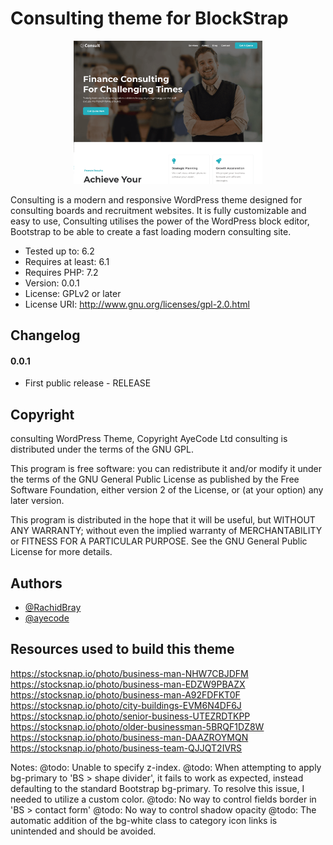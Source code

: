 
# Consulting theme for BlockStrap
<p align="center">
  <img src="screenshot.png" width=60%> 
  <br>
</p>
Consulting is a modern and responsive WordPress theme designed for consulting boards and recruitment websites. It is fully customizable and easy to use, Consulting utilises the power of the WordPress block editor, Bootstrap to be able to create a fast loading modern consulting site.

* Tested up to: 6.2
* Requires at least: 6.1
* Requires PHP: 7.2
* Version: 0.0.1
* License: GPLv2 or later
* License URI: http://www.gnu.org/licenses/gpl-2.0.html


## Changelog

#### 0.0.1
*  First public release - RELEASE


## Copyright

consulting WordPress Theme, Copyright AyeCode Ltd
consulting is distributed under the terms of the GNU GPL.

This program is free software: you can redistribute it and/or modify
it under the terms of the GNU General Public License as published by
the Free Software Foundation, either version 2 of the License, or
(at your option) any later version.

This program is distributed in the hope that it will be useful,
but WITHOUT ANY WARRANTY; without even the implied warranty of
MERCHANTABILITY or FITNESS FOR A PARTICULAR PURPOSE. See the
GNU General Public License for more details.


## Authors

- [@RachidBray](https://www.github.com/RachidBray)
- [@ayecode](https://www.github.com/ayecode)


## Resources used to build this theme

https://stocksnap.io/photo/business-man-NHW7CBJDFM
https://stocksnap.io/photo/business-man-EDZW9PBAZX
https://stocksnap.io/photo/business-man-A92FDFKT0F
https://stocksnap.io/photo/city-buildings-EVM6N4DF6J
https://stocksnap.io/photo/senior-business-UTEZRDTKPP
https://stocksnap.io/photo/older-businessman-5BRQF1DZ8W
https://stocksnap.io/photo/business-man-DAAZROYMQN
https://stocksnap.io/photo/business-team-QJJQT2IVRS


Notes:
@todo: Unable to specify z-index.
@todo: When attempting to apply bg-primary to 'BS > shape divider', it fails to work as expected, instead defaulting to the standard Bootstrap bg-primary. To resolve this issue, I needed to utilize a custom color.
@todo: No way to control fields border in 'BS > contact form'
@todo: No way to control shadow opacity
@todo: The automatic addition of the bg-white class to category icon links is unintended and should be avoided.